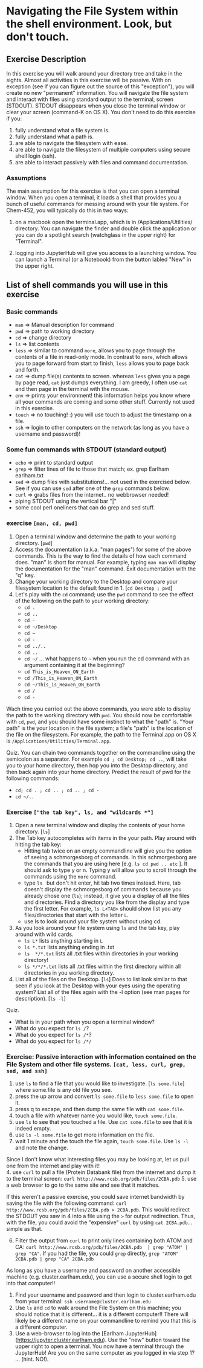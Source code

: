 # Navigating the File System within the shell environment.  Look, but don't touch. 

## Exercise Description
In this exercise you will walk around your directory tree and take in the sights. Almost all activities in this exercise will be passive. With on exception (see if you can figure out the source of this "exception"), you will create no new "permanent" information.  You will navigate the file system and interact with files using standard output to the terminal, screen (STDOUT).  STDOUT disappears when you close the terminal window or clear your screen (command-K on OS X). You don't need to do this exercise if you:
  1. fully understand what a file system is.
  2. fully understand what a path is.
  3. are able to navigate the filesystem with ease.
  4. are able to navigate the filesystem of multiple computers using secure shell login (ssh).
  5. are able to interact passively with files and command documentation.
  
### Assumptions
The main assumption for this exercise is that you can open a terminal window. When you open a terminal, it loads a shell 
that provides you a bunch of useful commands for messing around with your file system.  For Chem-452, you will typically 
do this in two ways:

  1. on a macbook open the terminal.app, which is in /Applications/Utilities/ directory. You can navigate the finder and 
  double click the application or you can do a spotlight search (watchglass in the upper right) for "Terminal".

  2. logging into JupyterHub will give you access to a launching window. You can launch a Terminal (or a Notebook) from the 
  button labled "New" in the upper right. 

## List of shell commands you will use in this exercise 

### Basic commands
* `man`    => Manual description for command
* `pwd`    => path to working directory
* `cd`     => change directory  
* `ls`     => list contents
* `less`   => similar to command `more`, allows you to page through the contents of a file in read-only mode. In contrast to `more`, which allows you to page forward from start to finish, `less` allows you to page back and forth.
* `cat`    => dump file(s) contents to screen.  whereas `less` gives you a page by page read, `cat` just dumps everything. I am greedy, I often use `cat` and then page in the terminal with the mouse.
* `env`    => prints your environment!  this information helps you know where all your commands are coming and some other stuff.  Currently not used in this exercise.
* `touch`  => no touching! :) you will use touch to adjust the timestamp on a file.
* `ssh`    => login to other computers on the network (as long as you have a username and password)! 

### Some fun commands with STDOUT (standard output)
* `echo`  => print to standard output
* `grep`  => filter lines of file to those that match; ex. grep Earlham earlham.txt
* `sed`   => dump files with substitutions!...  not used in the exercised below.  See if you can use `sed` after one of the `grep` commands below.
* `curl`  => grabs files from the internet.. no webbrowser needed!
* piping STDOUT using the vertical bar "|" 
* some cool perl oneliners that can do grep and sed stuff.


### exercise `[man, cd, pwd]`

  1. Open a terminal window and determine the path to your working directory.  [`pwd`]
  2. Access the documentation (a.k.a. "man pages") for some of the above commands. This is the way to find the details of how each command does. "man" is short for manual. For example, typing `man man` will display the documentation for the "man" command.   Exit documentation with the "q" key. 
  3. Change your working directory to the Desktop and compare your filesystem location to the default found in 1. [`cd Desktop ; pwd`]
  4. Let's play with the `cd` command; use the `pwd` command to see the effect of the following on the path to your working directory: 
     * `cd .`
     * `cd ..`
     * `cd -`
     * `cd ~/Desktop` 
     * `cd ~` 
     * `cd -`
     * `cd ../..`
     * `cd ..` 
     * `cd ~/`  ...  what happens to `~` when you run the cd command with an argument containing it at the beginning?
     * `cd This_is_Heaven_ON_Earth`
     * `cd /This_is_Heaven_ON_Earth`
     * `cd ~/This_is_Heaven_ON_Earth`
     * `cd /`
     * `cd -`
     
Wach time you carried out the above commands, you were able to display the path to the working directory with `pwd`.  You should now be comfortable with `cd`, `pwd`, and you should have some instinct to what the "path" is.  "Your path" is the your location in the file system; a file's "path" is the location of the file on the filesystem.  For example, the path to the Terminal.app on OS X is `/Applications/Utilities/Terminal.app`.   

Quiz. You can chain two commands together on the commandline using the semicolon as a separator. For example `cd ; cd Desktop; cd ..`, will take you to your home directory, then hop you into the Desktop directory, and then back again into your home directory.  Predict the result of pwd for the following commands:  
  * `cd; cd . ; cd .. ; cd .. ; cd -` 
  * `cd ~/..`  

### Exercise `["the tab key", ls, and "wildcards *"]`
  1. Open a new terminal window and display the contents of your home directory. [`ls`]
  2. The Tab key autocompletes with items in the your path.  Play around with hitting the tab key:
      * Hitting tab twice on an empty commandline will give you the option of seeing a schmorgesborg of commands.  In this schmorgesborg are the commands that you are using here [e.g. `ls cd pwd .. etc` ].  It should ask to type y or n.  Typing y will allow you to scroll through the commands using the `more` command.
      * type `ls ` but don't hit enter, hit tab two times instead.  Here, tab doesn't display the schmorgesborg of commands because you already chose one (`ls`); instead, it give you a display of all the files and directories.  Find a directory you like from the display and type the first letter.  For example, `ls L<TAB>` should show list you any files/directories that start with the letter `L`.
      * use ls to look around your file system without using cd.
  3. As you look around your file system using `ls` and the tab key, play around with wild cards.
      * `ls L*` lists anything starting in `L`
      * `ls *.txt` lists anything ending in .txt
      * `ls  */*.txt` lists all .txt files within directories in your working directory!
      * `ls */*/*.txt` lists all .txt files within the first directory within all directories in you working directory.
  4.  List all of the files on the Desktop. [`ls`]  Does to list look similar to that seen if you look at the Desktop with your eyes using the operating system? List all of the files again with the -l option (see man pages for description). [`ls -l`] 
  
Quiz. 
  * What is in your path when you open a terminal window?
  * What do you expect for `ls /`?
  * What do you expect for `ls /*`?
  * What do you expect for `ls /*/`

### Exercise: Passive interaction with information contained on the File System and other file systems. `[cat, less, curl, grep, sed, and ssh]`
  1. use `ls` to find a file that you would like to investigate. [`ls some.file`] where some.file is any old file you see.
  2. press the up arrow and convert `ls some.file` to `less some.file` to open it.
  3. press q to escape, and then dump the same file with `cat some.file`.
  4. touch a file with whatever name you would like, `touch some.file`.
  5. use `ls` to see that you touched a file.  Use `cat some.file` to see that it is indeed empty.
  6. use `ls -l some.file` to get more information on the file.
  7. wait 1 minute and the touch the file again, `touch some.file`.  Use `ls -l` and note the change.

Since I don't know what interesting files you may be looking at, let us pull one from the internet and play with it!  
  4. use `curl` to pull a file (Protein Databank file) from the internet and dump it to the terminal screen: `curl http://www.rcsb.org/pdb/files/2CBA.pdb`
  5. use a web browser to go to the same site and see that it matches.

If this weren't a passive exercise, you could save internet bandwidth by saving the file with the following command: `curl http://www.rcsb.org/pdb/files/2CBA.pdb > 2CBA.pdb`. This would redirect the STDOUT you saw in 4 into a file using the `>` for output redirection. Thus, with the file, you could avoid the "expensive" `curl` by using `cat 2CBA.pdb`... simple as that. 
   
  6. Filter the output from `curl` to print only lines containing both ATOM and CA: `curl http://www.rcsb.org/pdb/files/2CBA.pdb  | grep "ATOM" | grep "CA"`.  If you had the file, you could `grep` directly, `grep "ATOM" 2CBA.pdb | grep "CA" 2CBA.pdb` 

  As long as you have a username and password on another accessible machine (e.g. cluster.earlham.edu), you can use a secure shell login to get into that computer!!  
  1. Find your username and password and then login to cluster.earlham.edu from your terminal: `ssh username@cluster.earlham.edu` 
  2. Use `ls` and `cd` to walk around the File System on this machine; you should notice that it is different... it is a different computer!! There will likely be a different name on your commandline to remind you that this is a different computer. 
  3. Use a web-browser to log into the [Earlham JupyterHub] (https://jupyter.cluster.earlham.edu).  Use the "new" button toward the upper right to open a terminal.  You now have a terminal through the JupyterHub!  Are you on the same computer as you logged in via step 1? ... (hint. NO!).
  
